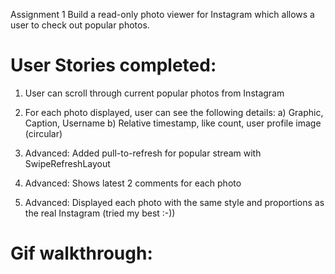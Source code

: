 Assignment 1
Build a read-only photo viewer for Instagram which allows a user to check out popular photos.

User Stories completed:
======================

1. User can scroll through current popular photos from Instagram
2. For each photo displayed, user can see the following details:
    a) Graphic, Caption, Username
    b) Relative timestamp, like count, user profile image (circular)

3. Advanced: Added pull-to-refresh for popular stream with SwipeRefreshLayout
4. Advanced: Shows latest 2 comments for each photo
5. Advanced: Displayed each photo with the same style and proportions as the real Instagram (tried my best :-))


Gif walkthrough:
===============
